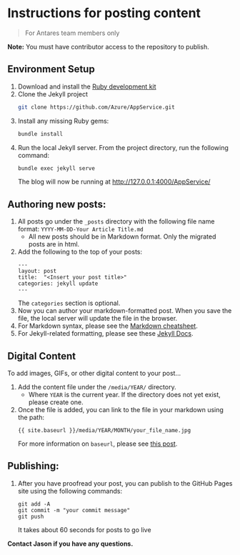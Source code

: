 # Instructions for posting content

> For Antares team members only

**Note:** You must have contributor access to the repository to publish.

## Environment Setup

1. Download and install the [Ruby development kit](https://jekyllrb.com/docs/installation/)
1. Clone the Jekyll project
    ```bash
    git clone https://github.com/Azure/AppService.git
    ```
1. Install any missing Ruby gems:
    ```bash
    bundle install
    ```    
1. Run the local Jekyll server. From the project directory, run the following command:
    ```bash
    bundle exec jekyll serve
    ```
    The blog will now be running at http://127.0.0.1:4000/AppService/

## Authoring new posts:

1. All posts go under the `_posts` directory with the following file name format: `YYYY-MM-DD-Your Article Title.md`
    - All new posts should be in Markdown format. Only the migrated posts are in html.
1. Add the following to the top of your posts:
    ```
    ---
    layout: post
    title:  "<Insert your post title>"
    categories: jekyll update
    ---
    ```
    The `categories` section is optional.
1. Now you can author your markdown-formatted post. When you save the file, the local server will update the file in the browser.
1. For Markdown syntax, please see the [Markdown cheatsheet](https://github.com/adam-p/markdown-here/wiki/Markdown-Cheatsheet).
1. For Jekyll-related formatting, please see these [Jekyll Docs](https://jekyllrb.com/docs/posts/).

## Digital Content

To add images, GIFs, or other digital content to your post...
1. Add the content file under the `/media/YEAR/` directory.
    - Where `YEAR` is the current year. If the directory does not yet exist, please create one.
1. Once the file is added, you can link to the file in your markdown using the path:
    ```
    {{ site.baseurl }}/media/YEAR/MONTH/your_file_name.jpg
    ```
    For more information on `baseurl`, please see [this post](https://byparker.com/blog/2014/clearing-up-confusion-around-baseurl/).

## Publishing:

1. After you have proofread your post, you can publish to the GitHub Pages site using the following commands:
    ```
    git add -A
    git commit -m "your commit message"
    git push
    ```
    It takes about 60 seconds for posts to go live

**Contact Jason if you have any questions.**